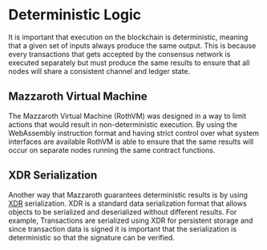 # Deterministic Logic

It is important that execution on the blockchain is deterministic,
meaning that a given set of inputs always produce the same output.
This is because every transactions that gets accepted by the consensus
network is executed separately but must produce the same results to ensure
that all nodes will share a consistent channel and ledger state.

## Mazzaroth Virtual Machine

The Mazzaroth Virtual Machine (RothVM) was designed in a way to limit actions
that would result in non-deterministic execution. By using the WebAssembly
instruction format and having strict control over what system interfaces are
available RothVM is able to ensure that the same results will occur on separate
nodes running the same contract functions.

## XDR Serialization

Another way that Mazzaroth guarantees deterministic results is by using
[XDR](https://en.wikipedia.org/wiki/External_Data_Representation) serialization.
XDR is a standard data serialization format that allows objects to be serialized
and deserialized without different results. For example, Transactions are serialized
using XDR for persistent storage and since transaction data is signed it is important
that the serialization is deterministic so that the signature can be verified.
